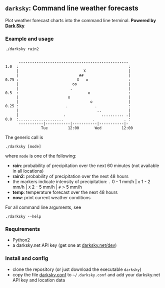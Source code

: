 ## `darksky`: Command line weather forecasts 

Plot weather forecast charts into the command line terminal. **Powered by [Dark Sky](https://darksky.net/poweredby)**




### Example and usage ###


```
./darksky rain2
```


```

      ------------------------------------------------- 
1.0  :                                                 :
     |                             X                   |
     |                           ##                    |
0.75 :                          X   o                  :
     |                        oo                       |
     |                       .                         |
0.5  :                               o                 :
     |                      o                          |
     |                                o                |
0.25 :                     .            .              :
     |                                   ..            |
     |                    .                .......... .|
0.0  :....................             .             . :
      -----------|-----------|-----------|-----------|- 
                Tue         12:00       Wed         12:00 

```


The generic call is 

```
./darksky [mode]
```

where `mode` is one of the following:

* **rain**: probability of precipitation over the next 60 minutes (not available in all locations)
* **rain2**: probability of precipitation over the next 48 hours
* the markers indicate intensity of precipitation:
   `.` 0 - 1 mm/h | `o` 1 - 2 mm/h | `X` 2 - 5 mm/h | `#`   > 5 mm/h
* **temp**: temperature forecast over the next 48 hours
* **now**: print current weather conditions

For all command line arguments, see

```
./darksky --help
```

 
### Requirements ###

* Python2
* a darksky.net API key (get one at [darksky.net/dev](https://darksky.net/dev))


### Install and config ###

* clone the repository (or just download the executable `darksky`)
* copy the file [darksky.conf](darksky.conf) to `~/.darksky.conf` and add your darksky.net API key and location data


